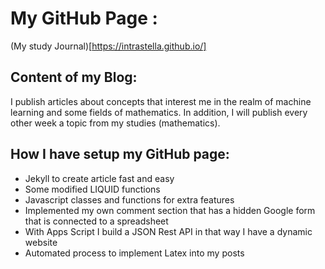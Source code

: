 
# My GitHub Page : 

(My study Journal)[https://intrastella.github.io/]

## Content of my Blog:

I publish articles about concepts that interest me in the realm of machine learning and some fields of mathematics.
In addition, I will publish every other week a topic from my studies (mathematics). 


## How I have setup my GitHub page:

- Jekyll to create article fast and easy
- Some modified LIQUID functions
- Javascript classes and functions for extra features
- Implemented my own comment section that has a hidden Google form that is connected to a spreadsheet
- With Apps Script I build a JSON Rest API in that way I have a dynamic website
- Automated process to implement Latex into my posts
